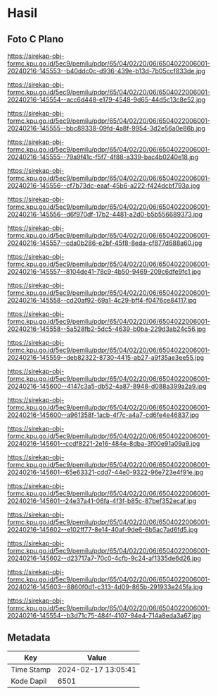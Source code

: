 # Hasil

## Foto C Plano

https://sirekap-obj-formc.kpu.go.id/5ec9/pemilu/pdpr/65/04/02/20/06/6504022006001-20240216-145553--b40ddc0c-d936-439e-b13d-7b05ccf833de.jpg

https://sirekap-obj-formc.kpu.go.id/5ec9/pemilu/pdpr/65/04/02/20/06/6504022006001-20240216-145554--acc6d448-e179-4548-9d65-44d5c13c8e52.jpg

https://sirekap-obj-formc.kpu.go.id/5ec9/pemilu/pdpr/65/04/02/20/06/6504022006001-20240216-145555--bbc89338-09fd-4a8f-9954-3d2e56a0e86b.jpg

https://sirekap-obj-formc.kpu.go.id/5ec9/pemilu/pdpr/65/04/02/20/06/6504022006001-20240216-145555--79a9f41c-f5f7-4f88-a339-bac4b0240e18.jpg

https://sirekap-obj-formc.kpu.go.id/5ec9/pemilu/pdpr/65/04/02/20/06/6504022006001-20240216-145556--cf7b73dc-eaaf-45b6-a222-f424dcbf793a.jpg

https://sirekap-obj-formc.kpu.go.id/5ec9/pemilu/pdpr/65/04/02/20/06/6504022006001-20240216-145556--d6f970df-17b2-4481-a2d0-b5b556689373.jpg

https://sirekap-obj-formc.kpu.go.id/5ec9/pemilu/pdpr/65/04/02/20/06/6504022006001-20240216-145557--cda0b286-e2bf-45f8-8eda-cf877d688a60.jpg

https://sirekap-obj-formc.kpu.go.id/5ec9/pemilu/pdpr/65/04/02/20/06/6504022006001-20240216-145557--8104de41-78c9-4b50-9469-209c6dfe9fc1.jpg

https://sirekap-obj-formc.kpu.go.id/5ec9/pemilu/pdpr/65/04/02/20/06/6504022006001-20240216-145558--cd20af92-69a1-4c29-bff4-f0476ce84117.jpg

https://sirekap-obj-formc.kpu.go.id/5ec9/pemilu/pdpr/65/04/02/20/06/6504022006001-20240216-145558--5a528fb2-5dc5-4639-b0ba-229d3ab24c56.jpg

https://sirekap-obj-formc.kpu.go.id/5ec9/pemilu/pdpr/65/04/02/20/06/6504022006001-20240216-145559--deb82322-8730-4415-ab27-a9f35ae3ee55.jpg

https://sirekap-obj-formc.kpu.go.id/5ec9/pemilu/pdpr/65/04/02/20/06/6504022006001-20240216-145600--4147c3a5-db52-4a87-8948-d088a399a2a9.jpg

https://sirekap-obj-formc.kpu.go.id/5ec9/pemilu/pdpr/65/04/02/20/06/6504022006001-20240216-145600--a961358f-1acb-4f7c-a4a7-cd6fe4e46837.jpg

https://sirekap-obj-formc.kpu.go.id/5ec9/pemilu/pdpr/65/04/02/20/06/6504022006001-20240216-145601--ccdf8221-2e16-484e-8dba-3f00e91a09a9.jpg

https://sirekap-obj-formc.kpu.go.id/5ec9/pemilu/pdpr/65/04/02/20/06/6504022006001-20240216-145601--65e63321-cdd7-44e0-9322-96e723e4f91e.jpg

https://sirekap-obj-formc.kpu.go.id/5ec9/pemilu/pdpr/65/04/02/20/06/6504022006001-20240216-145601--24e37a41-06fa-4f3f-b85c-87bef352ecaf.jpg

https://sirekap-obj-formc.kpu.go.id/5ec9/pemilu/pdpr/65/04/02/20/06/6504022006001-20240216-145602--e102ff77-8e14-40af-9de6-6b5ac7ad6fd5.jpg

https://sirekap-obj-formc.kpu.go.id/5ec9/pemilu/pdpr/65/04/02/20/06/6504022006001-20240216-145602--d23717a7-70c0-4cfb-9c24-af1335de6d26.jpg

https://sirekap-obj-formc.kpu.go.id/5ec9/pemilu/pdpr/65/04/02/20/06/6504022006001-20240216-145603--8860f0d1-c313-4d09-865b-291933e245fa.jpg

https://sirekap-obj-formc.kpu.go.id/5ec9/pemilu/pdpr/65/04/02/20/06/6504022006001-20240216-145554--b3d71c75-484f-4107-94e4-714a8eda3a67.jpg


## Metadata

| Key        | Value               |
| ---------- | ------------------- |
| Time Stamp | 2024-02-17 13:05:41 |
| Kode Dapil | 6501                |



